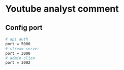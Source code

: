 # Youtube analyst comment

## Config port

```sh
# api auth
port = 5000
# stream server
port = 3000
# admin clien
port = 3002
```
